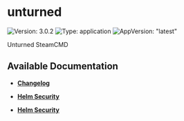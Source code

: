 # unturned

![Version: 3.0.2](https://img.shields.io/badge/Version-3.0.2-informational?style=flat-square) ![Type: application](https://img.shields.io/badge/Type-application-informational?style=flat-square) ![AppVersion: "latest"](https://img.shields.io/badge/AppVersion-"latest"-informational?style=flat-square)

Unturned SteamCMD

## Available Documentation

- [**Changelog**](CHANGELOG)

- [**Helm Security**](container-security)

- [**Helm Security**](helm-security)

